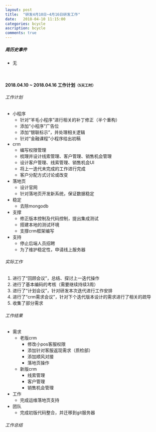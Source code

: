 ```yaml
---
layout: post
title:  "研发4月10日~4月16日研发工作"
date:   2018-04-10 11:15:00
categories: bcycle
ascription: bcycle
comments: true
---
```


[collect_information]: /resource/20180322/collect_information.png "收集内容大纲"

##### 周历史事件
* 无

<br/>

#### 2018.04.10 ~ 2018.04.16 工作计划<small>**（5天工时）**</small>

###### 工作计划
* 小程序
	* 针对“羊毛小程序”进行相关的补丁修正（半个重构）
	* 添加“小程序”广告位
	* 添加“银联标示”，并处理相关逻辑
	* 针对“金融课程”小程序给出初稿
* crm
	* 编写权限管理
	* 梳理并设计线索管理、客户管理、销售机会管理
	* 设计客户管理、线索管理、销售机会UI
	* 将上一迭代未完成的工作进行完成
	* 客户分配方式讨论或改变
* 落地页
	* 设计官网
	* 针对落地页开发新系统，保证数据稳定 
* 稳定
	* 去除mongodb
* 支撑
	* 修正版本控制及代码控制，提出集成测试
	* 搭建本地的测试环境
	* 支撑crm框架编写
* 支持
	* 停止后端人员招聘
	* 为了维护稳定性，申请线上服务器


###### 实际工作
1. 进行了“回顾会议”，总结、探讨上一迭代操作
2. 进行了基本编码的考核（需要继续持续3周）
3. 进行了“计划会议”，针对研发本次迭代进行工作安排
4. 进行了“crm需求会议”，针对下个迭代版本设计的需求进行了相关的疏导
5. 收集了部分需求


###### 工作结果
* 需求
	* 老版crm
		* 修改小pos客服权限
		* 添加针对客服返现需求（质检部）
		* 添加顺风对接
		* 落地页操作
	* 新版crm
		* 线索管理
		* 客户管理
		* 销售机会管理
* 工作
	* 完成运维落地页支持
* 团队
	* 完成初版代码整合，并迁移到git服务器



###### 工作总结
